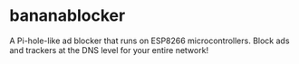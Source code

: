 # bananablocker
A Pi-hole-like ad blocker that runs on ESP8266 microcontrollers. Block ads and trackers at the DNS level for your entire network!

